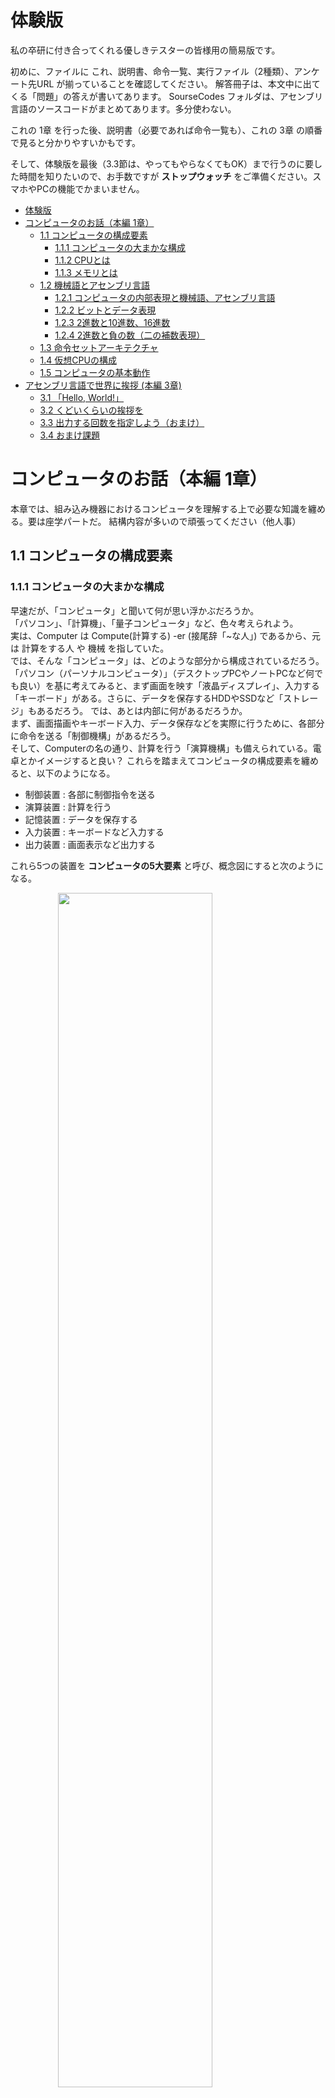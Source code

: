 # 体験版

私の卒研に付き合ってくれる優しきテスターの皆様用の簡易版です。

初めに、ファイルに これ、説明書、命令一覧、実行ファイル（2種類）、アンケート先URL が揃っていることを確認してください。
解答冊子は、本文中に出てくる「問題」の答えが書いてあります。
SourseCodes フォルダは、アセンブリ言語のソースコードがまとめてあります。多分使わない。

これの 1章 を行った後、説明書（必要であれば命令一覧も）、これの 3章 の順番で見ると分かりやすいかもです。

そして、体験版を最後（3.3節は、やってもやらなくてもOK）まで行うのに要した時間を知りたいので、お手数ですが **ストップウォッチ** をご準備ください。スマホやPCの機能でかまいません。

- [体験版](#体験版)
- [コンピュータのお話（本編 1章）](#コンピュータのお話本編-1章)
  - [1.1 コンピュータの構成要素](#11-コンピュータの構成要素)
    - [1.1.1 コンピュータの大まかな構成](#111-コンピュータの大まかな構成)
    - [1.1.2 CPUとは](#112-cpuとは)
    - [1.1.3 メモリとは](#113-メモリとは)
  - [1.2 機械語とアセンブリ言語](#12-機械語とアセンブリ言語)
    - [1.2.1 コンピュータの内部表現と機械語、アセンブリ言語](#121-コンピュータの内部表現と機械語アセンブリ言語)
    - [1.2.2 ビットとデータ表現](#122-ビットとデータ表現)
    - [1.2.3 2進数と10進数、16進数](#123-2進数と10進数16進数)
    - [1.2.4 2進数と負の数（二の補数表現）](#124-2進数と負の数二の補数表現)
  - [1.3 命令セットアーキテクチャ](#13-命令セットアーキテクチャ)
  - [1.4 仮想CPUの構成](#14-仮想cpuの構成)
  - [1.5 コンピュータの基本動作](#15-コンピュータの基本動作)
- [アセンブリ言語で世界に挨拶 (本編 3章)](#アセンブリ言語で世界に挨拶-本編-3章)
  - [3.1 「Hello, World!」](#31-hello-world)
  - [3.2 くどいくらいの挨拶を](#32-くどいくらいの挨拶を)
  - [3.3 出力する回数を指定しよう（おまけ）](#33-出力する回数を指定しようおまけ)
  - [3.4 おまけ課題](#34-おまけ課題)

<div style="page-break-before:always"></div>

# コンピュータのお話（本編 1章）

本章では、組み込み機器におけるコンピュータを理解する上で必要な知識を纏める。要は座学パートだ。
結構内容が多いので頑張ってください（他人事）  

<div style="page-break-before:always"></div>

## 1.1 コンピュータの構成要素

### 1.1.1 コンピュータの大まかな構成

早速だが、「コンピュータ」と聞いて何が思い浮かぶだろうか。  
「パソコン」、「計算機」、「量子コンピュータ」など、色々考えられよう。  
実は、Computer は Compute(計算する) -er (接尾辞「~な人」) であるから、元は 計算をする人 や 機械 を指していた。  
では、そんな「コンピュータ」は、どのような部分から構成されているだろう。  
「パソコン（パーソナルコンピュータ）」（デスクトップPCやノートPCなど何でも良い）を基に考えてみると、まず画面を映す「液晶ディスプレイ」、入力する「キーボード」がある。さらに、データを保存するHDDやSSDなど「ストレージ」もあるだろう。
では、あとは内部に何があるだろうか。  
まず、画面描画やキーボード入力、データ保存などを実際に行うために、各部分に命令を送る「制御機構」があるだろう。  
そして、Computerの名の通り、計算を行う「演算機構」も備えられている。電卓とかイメージすると良い？
これらを踏まえてコンピュータの構成要素を纏めると、以下のようになる。

- 制御装置 : 各部に制御指令を送る
- 演算装置 : 計算を行う
- 記憶装置 : データを保存する
- 入力装置 : キーボードなど入力する
- 出力装置 : 画面表示など出力する

これら5つの装置を **コンピュータの5大要素** と呼び、概念図にすると次のようになる。

<img src="1_photo/コンピュータ構成.png" width="70%" style="display: block; margin: auto;">


さて、コンピュータの構成が分かったところで、先に挙げた図を確認したい。  
まず、入力装置から入力を受け取ると、入力したデータは記憶装置に入る。そして、その入力した文字だったりを出力装置に表示する。
記憶装置は、入力データの他にも、演算結果を保存したり、制御装置が「これを記録しろ」とデータを送りつけてくることもある。
制御装置は、記憶装置からデータを呼び出して、「入ってきた値とこれを足す」や、「画面に出力しろ」といった制御を行ったりする。
よって、演算装置、制御装置と記憶装置は相互にデータをやり取りする。
図において背景色がついている部分は、パソコンなどにおける 内部 に相当する。  
と、ここで、勘のいい人は違和感に気付くだろう。図をよく見ると、記憶装置の上半分も色づいているのだ。

実は、コンピュータの内部には 制御装置と演算装置の他に、記憶装置が入っている。  
この記憶装置を、HDDやSSDといった「ストレージ」と分けるために、「メモリ」や「主記憶装置」と呼ぶ。
主記憶に対して、外付けのストレージを「補助記憶装置」と呼ぶこともある。  

ということで、構成をもう少し正確に書くと、次のようになる。

<img src="1_photo/コンピュータ構成2.png" width="70%" style="display: block; margin: auto;">

<div style="page-break-before:always"></div>

### 1.1.2 CPUとは
  
コンピュータの内部に、具体的に何をする構成要素があるかは分かった。では、実際のところ、物理的には何が入っているだろうか。

世の中には、たくさんの回路が入った「回路の集合体」（集積回路; IC）とした部品が存在する。
このICは、板に張り付けられ ICチップ として、今日では様々な機器に組み込まれている。
コンピュータにもそんな回路の集合体があり、 **CPU** と呼ぶ。中央演算処理装置（**C**entral **P**rocessing **U**nit）の略称であり、名前の通り 演算 と 処理 を行う。構成要素でいうところの、制御装置と演算装置が合体したものだ。
制御装置を積んだ *司令塔* であるCPUは、コンピュータの頭脳などと呼ばれることもある。

<img src="1_photo/コンピュータ構成3.png" width="70%" style="display: block; margin: auto;">

<div style="page-break-before:always"></div>

### 1.1.3 メモリとは

メモリとは、データの保存場所である。データを保存するといえば、HDDやSSD、USBメモリやSDカードなどを思い浮かべるかもしれないけれど、それとはまた別物である。

メモリには、コンピュータを制御するための手順が入っていたり、一時的なデータの保存をするために使われたりする。
手順はコンピュータの中で常に同じであるから、内蔵してしまえばいいと納得できるだろう。勝手に改変されても困るので、読み込みだけできるメモリ、 **ROM（Read Only Memory）** と呼ぶ。
また、一時データは、右クリックや Ctrl+C でコピーを行った内容であったり、保存を行っていないメモ帳の落書きなどが置かれる。
このデータは電源が入っている間しか生きられない一時的なものであるから、パソコンの電源を一度落としてしまえば、「電源落とす前にコピーしたデータ貼り付けたいな」と思っても、既に消えてしまっており、出来ないのである。
こちらのメモリは、蒸発するみたいに消えるから **揮発性メモリ**、あるいは読み書きを好きな場所に出来るから **RAM（Random Access Memory）** と呼ばれる。  

そんな一時的なメモリに作業中の進捗を保存しておき、「保存ボタンを押す」などをトリガーに、内容をストレージへまとめて一気に保存する。  
なんですぐストレージに書き込まないのかというと、単純に時間がかかるからだ。ストレージは容量が大きい分、空きを見つけたりデータを探すのに時間がかかる（メモリと比べて1000倍以上の時間を要する）。
「何かするたびに処理がカクカクする」となっては困るので、容量が小さい代わりに比較的高速な メモリ に、細かい変更を貯めこんでおくのだ。  

メモリのイメージとしては、先頭から連番のついた、更衣室や駅のロッカーのような、縦並びの箱である。この箱の一つ一つに、データや命令を詰め込める。
「10番のロッカーに入った物を取り出したい」「30番にこのデータ入れといて」といった形で、番号を指定してロッカーを扱う。
この、ロッカー番号を **アドレス** や **番地** と呼ぶ。つまり住所ですね。  
番地は 0番 から始まる。先頭は1番目ではなく0番目であることに注意したい。
下の図だと、「0番地に2457が入ってる」、「1番地に6751が格納されている」といった表現がされる。
ロッカーの大きさは機械によって異なるが、ロッカー自体の大きさと、ロッカー自体の数がメモリの容量に直結する。

<img src="1_photo/メモリ.png" width="220" style="display: block; margin: auto;"/>

<div style="page-break-before:always"></div>

また、メモリには4つの領域が存在し、それぞれ役割が異なる。以下に、それぞれの名称と役割を示す。  

- **テキスト領域** : 機械語が記されている。これを上から順番に読んで、実行していく。
- **静的領域** : プログラム作成時に宣言されている、初期値がある変数に割り当てる領域。「この箱にはこれを入れるよ」が決まっている。
- **ヒープ領域** : 「大きめの保存領域が欲しいよ」みたいなときに、動的に割り当てられる領域。出現した順に置かれていく。
- **スタック領域** : プログラム作成時から宣言されているものではなく、「ここでしか使わない」変数などに対する領域。メモリの一番後ろから、前の方に上ってくる。

難しい用語が色々出てきたので、簡単に話します。  
まず、「これをしてね」「次はこれを動かしてね」といった処理を次々と書いた場所があります。これを上から順番に読んで、その通りに動かすことで、コンピュータは動作します。  
次に、「この動作するために絶対必要なデータ」を保存する、動かしてる途中で大きさが変わったりしない ( **静的** ) データを保存する場所があります。  
その下に、途中で大きさが変わったり ( **動的** ) 、急に大きい保存場所が欲しくなった時に使う場所があります。「名簿表使いたいから、中のデータ入れられるだけのまとまった場所をくれ」「やっぱこのデータも入れるから領域大きくして」みたいな、動的に変動する、まとまった場所を確保する場所です。
最後に、「この処理するときだけ使う、ちょっとしたデータ」とか、「あっ、ちょっとこのタスク先にやってくれる？」みたいに命令の順番が変わったときの、「元々やってた仕事の進捗具合」、戻り先（本の しおり みたいな）とかが保存される場所があります。これはちょっと特殊で、一番後ろから前に進んでいきます。下から上に積み上げていくので、「スタックを *積む* 」と表現したりします。

<img src="1_photo/メモリ領域.png" width="250" style="display: block; margin: auto;"/>

<br>

**問題**
(1) メモリにおいて、データを格納する一つ一つの場所を指す番号を何というか。
(2) 前のページにあるメモリの図について、A が格納されている (1) は、いくつか。

<div style="page-break-before:always"></div>

## 1.2 機械語とアセンブリ言語

### 1.2.1 コンピュータの内部表現と機械語、アセンブリ言語

コンピュータは電気で動く電子機器である。つまり、「電気が流れている」「電気が流れていない」の2状態しか扱うことが出来ない。
制御装置は、コンピュータの各部分に「電気を流す」「電気を流さない」を制御することで、「今は足し算をしてくれ」「いまはデータ読み込んでくれ」と、行うことを切り替えることで望んだ操作が出来るようにする。
「こことここに電気を流せば、この回路が動くから足し算が出来る」みたいな感じで、複雑にオンオフを切り替えるのだ。

<img src="1_photo/回路図1.png" width="70%" style="display: block; margin: auto;"/>

上の図では、4本の線が左側から来ており、中央にはよくわからない図形、右側に1本の線が伸びている。
線は電気を流す銅線であり、左側から電気を流して、中央で処理して、最終的に電気を右に流すか、流さないかを決定する。
中央左側にあるかまぼこみたいなやつは ANDゲート と呼び 、「全部の線からの入力がON (電気が流れている) とき、電気を流してあげるよ！」といった処理をする。
また、中央右側にあるかまぼこだけど先がとがってるやつは ORゲート と呼び、「入力がどれか一つでもONなら、電気を流してあげるよ！」といった処理をする。  
この状況において、左側のどこに電気を流すか、2パターン考えてみよう。  

<img src="1_photo/回路図2.png" width="70%" style="display: block; margin: auto;"/>

左の図では、一番上と一番下に電気を流した。この場合、どちらも ANDゲート でOFFが出力されるから、最終的に電気は流れない。  
右の図では、さらに上から2番目に電気を流した。この場合、上の ANDゲート でONが出力されるから、次の ORゲート もONとなり、最終的に電気が流れる。  

<div style="page-break-before:always"></div>

このように、コンピュータは電気の流し方で、「どの回路に電気が流れて動作するか」を制御する。  
これを行い、どこに電気を流すかを決定する回路が 制御装置 であり、「どこに電気を流すか」の指示書が ROM に記されている。
ROM では、各電線に電気を流すか、流さないかを記録しておくので、流す→1, 流さない→0 と表現すると都合がいい。電線の順番を決めて、01の羅列を記すだけで手順書になる。
そのため、コンピュータの内部では、データは全て 1 と 0 の2種類を組み合わせて表現される。  

1 と 0 の組み合わせにより記された、制御を行うための手順を **機械語** と呼ぶ。機械が理解できる言語なので機械語だ。しかし、これでは人間に理解できない。手順を作ってデータとして組み込むのは人間なのに、肝心の人間が理解できなければ意味がない。
そこで、機械語と一対一で対応した、ちょっと人間向きの言語を作ることにした。これを **アセンブリ言語** と呼ぶ。jump や add など、英単語（の略）をキーワードに使うことで、ちょっとだけ読みやすくしている。
本教材では、このアセンブリ言語を学ぶことで、コンピュータへの理解を高めたい。

<br>

また、用語として、命令を書き記した機械語の「手順書」のことを **プログラム** と呼ぶ。
プログラムを作るために頑張ることを、最近流行りの **プログラミング** と呼んで、その時に使う言語を **プログラミング言語** と呼ぶ。アセンブリ言語もプログラミング言語の一種ですね。
プログラミング言語にも色々と種類があって、アセンブリ言語の他にも、C言語、Pythonなど挙げればキリがない。この中で、「人間にとって分かりやすい」言語を *高級言語* 、「機械の動きに忠実な、機械語に近い」言語を *低級言語* と言ったり。
また、プログラミング言語 で書いた、人間向きの命令群を **ソースコード** や、単に **コード** と呼ぶ。

<div style="page-break-before:always"></div>

### 1.2.2 ビットとデータ表現

前節で出てきた、「1 と 0 の組み合わせ」によるデータの表現を、**2進数** や **ビット列** と呼ぶ。
0 と 1 で構成された文字列の、一つ一つを **ビット（bit）** と呼び、そんなビットが列になっているから、ビット列である。
そして、8個のビットでまとめた単位を **バイト（Byte）** と呼ぶ。10100000 や 00010001 などを「8ビット」や「1バイト」、11110000 10110011 を「16ビット」や「2バイト」と数える。
ストレージの容量なんかで、「ギガバイト GB」やら「2TB」などといった表現がされるが、その「バイト B」である。  
キロメートルkm の「キロ」が 1000 を表すように、1KB は 1000Bということである。そんな KB が 1000個あって、1000KB = 1MB （メガバイト）になる。同様に、1000MB = 1GB、1000GB = 1TBである。つまり1TBは1兆バイトです。デカすぎ。  
ちなみに、1000 区切りではなく $2^{10}$ (1024) を基準にすることもある。1024B = 1KB といったように。
この場合、上の単位系と混同しないように、KBではなく KiB（キ**ビ**バイト）、MBではなく MiB（メ**ビ**バイト）など、間に i を入れた書き方をすることもある。

さて、実際のところ、そんなビット列でデータをどのように表現しているのだろう。  
これは非常に単純なもので、「データの一つ一つに対応する番号を割り振る」のだ。
アルファベットを書きたいなら、a から z まで26文字あるから、00000 から 00001, 00010, ..., 11010 までを対応させる。
対象のコンピュータ、空間の中で統一された対応表があれば、一対一で対応しているから一意に復元できる。小学生の時に経験があるかも、友達間で使う秘密の暗号文字みたいな感じです。

そういうことで、世界的に統一された「文字とビット列の対応表」が存在する。
**文字コード** と呼ばれ、「この文字はこのビット列だよ」が取り決められている。  

文字コードにも unicode や Shift-JIS, ISO-2022-JP などたくさんの種類があり、
文字コードが違うと復元結果が変わるので、文字化け が発生したりするのだが……。
例えば、
unicode だと「あ」は `11100011 10000001 10000010` というビット列になる。
Shift-JIS だと「あ」は `10000010 10100000` というビット列になり、全然違う。
Shift-JIS だと思って `11100011 10000001 10000010`（unicodeの「あ」）を読もうとすると「縺�」になってしまう。
そのため、「unicode でビット列に変換したものを Shift-JIS と思って元に戻す」など、文字コードを間違えて変換を行うと、文字化けする。

<br>

次のページに、今回使用する文字コード「asciiコード」を紹介する。

<div style="page-break-before:always"></div>

| 行 \ 列 | 2    | 3   | 4   | 5   | 6   | 7      |
| :-----: | :--: | :-: | :-: | :-: | :-: | :----: |
| **0**   | 間隔 | 0   | @   | P   | `   | p      |
| **1**   | !    | 1   | A   | Q   | a   | q      |
| **2**   | "    | 2   | B   | R   | b   | r      |
| **3**   | #    | 3   | C   | S   | c   | s      |
| **4**   | $    | 4   | D   | T   | d   | t      |
| **5**   | %    | 5   | E   | U   | e   | u      |
| **6**   | &    | 6   | F   | V   | f   | v      |
| **7**   | '    | 7   | G   | W   | g   | w      |
| **8**   | (    | 8   | H   | X   | h   | x      |
| **9**   | )    | 9   | I   | Y   | i   | y      |
| **10**  | *    | :   | J   | Z   | j   | z      |
| **11**  | +    | ;   | K   | [   | k   | {      |
| **12**  | ,    | <   | L   | \   | l   | &#124; |
| **13**  | -    | =   | M   | ]   | m   | }      |
| **14**  | .    | >   | N   | ^   | n   | ~      |
| **15**  | /    | ?   | O   | _   | o   | 削除   |

<br><br>

表の見方は、列→行 の順番で数字を当てはめる。例えば、  
20 が 「間隔」（半角スペース）に対応する。  
41 が 大文字の A に対応する。

といったようになる。  
なぜ 0 ~ 15 なのかは、次節の 16進数 が関係する。

<div style="page-break-before:always"></div>

### 1.2.3 2進数と10進数、16進数

私たちが普段使用している数字は、10進数 と呼ばれる。0 ~ 9 の数字を使い、10を基準に桁が上がるから、**10** で桁が **進** む **数** である。
それに対し、先で話しているビット列は、0 と 1 しかないので、2を基準に桁を上げる **2進数** である。0, 1, と来て、2 は使えないので繰り上がって 10。その次は 11。次は 12 にはできないので繰り上がって 20、さらに繰り上がって 100。というように2進数は数えられる。0 は 0、1 は 1、2 は 10、3 は 11、4 は 100, ...  

2進数と10進数は相互に変換が可能であり、2進数から10進数は以下のように求められる。

各位の数字が $a_i$ である二進数について（$1011$ なら $a_1=1, a_2 = 0, a_3 = 1, a_4 = 1$）

$$
\begin{align}
a_1 a_2 \cdots a_n &= \sum_{i=1}^n {a_i \times 2^{n-i}} \cr
               &= a_1 \times 2^{n-1} + a_2 \times 2^{n-2} + \cdots + a_{n-1} \times 2^1 + a_n \times 2^0
\end{align}
$$

数式が出てきて拒否反応が表れた方もいると思うので、簡単に10進数で話をします。

まず、1024という数字は、一の位や十の位など、それぞれの位の数字と、基準となる10を使って、次のように表現できます。

$$
\begin{align}
1024 &= 1 \times 10^3 + 0 \times 10^2 + 2 \times 10^1 + 4 \times 10^0 \cr
     &= 1 \times 1000 + 0 \times 100 + 2 \times 10 + 4 \times 1
\end{align}
$$

お金のイメージです。1000円が1枚と、100円が0枚と、10円が2枚と、1円が4枚 みたいに、  
桁ごとに「基準（を何回か掛け合わせたもの；累乗）が何個あるか」を見ます。

同様に、917235は、以下のようになります。
$$
\begin{align}
917235  &= 9 \times 10^5 + 1 \times 10^4 + 7 \times 10^3 + 2 \times 10^2 + 3 \times 10^1 + 5 \times 10^0\cr
        &= 9 \times 100000 + 1 \times 10000 + 7 \times 1000 + 3 \times 100 + 2 \times 10 + 5 \times 1
\end{align}
$$

このように、数字は「それぞれの位の数と、基準の累乗」の組み合わせで表現できます。

これを使って、2進数についても同じように考えてあげると、基準は 10 ではなく 2 になるから、

$$
\begin{align}
1011 &= 1 \times 2^3 + 0 \times 2^2 + 1 \times 2^1 + 1 \times 2^0 \cr
     &= 1 \times 8 + 0 \times 4 + 1 \times 2 + 1 \times 1 \cr
     &= 11
\end{align}
$$

$$
\begin{align}
100110 &= 1 \times 2^5 + 0 \times 2^4 + 0 \times 2^3 + 1 \times 2^2 + 1 \times 2^1 + 0 \times 2^0 \cr
       &= 32 + 4 + 2 \cr
       &= 38
\end{align}
$$

というように、2進数から10進数が得られます。
なので、「各位の数値について、2 の (桁目-1)乗 したものを足す」ことで、2進数から10進数に変換できるというわけです。  

また、逆向きには、「2の乗数の組み合わせに分解する」ことで、表現が得られる。

$$
\begin{align}
495 &= 256 + 1284 + 32 + 8 + 4 + 2 + 1 \cr
    &= 1 \times 2^8 + 1 \times 2^7 + 1 \times 2^6 + 1 \times 2^5 + 0 \times 2^4 + 1 \times 2^3 + 1 \times 2^2 + 1 \times 2^1 + 1 \times 2^0 \cr
    &= 11101111
\end{align}
$$

<div style="page-break-before:always"></div>

しかし、これでは、同じ数を表すにも、2進数と10進数で全然違う値になってしまう。関係性が見えづらくて、計算しなければ変換しづらいのだ。  
そこで、2進数を基準に、「2進数の4桁を対応させた新しい数字」を作る。これは、2進数5桁目で桁上がりするから、$2^4$ = 16が基準な **16進数** と呼ぶ。
とはいっても、私たちの知っている一桁の数字は 0 ~ 9 までの10個しかない。
なので、16進数では、 0 ~ 9, A, B, C, D, E, F で値を表現する。
10進数で言う10をA, 11をBといったように対応している。  
なお、16進数であることを分かりやすく書くために、先頭に `0x` や `#` を書くことがある。 `0x21` とか `#1BF6` とか。  
この16進数を使って、2進数を変換すると、

1010 0110 → 0xA6
0011 0101 → #35

といったように、4桁ずつそのまま値が対応する。  
16進数から2進数は特に「35だから 3 → 0011, 5 → 0101 で 00110101だな」といったように、すぐに変換が出来る。計算が要らない。
そのため、機械語などコンピュータの中身を表現する際は、10進数より「内部は2進数、人間が読むときは16進数」といった棲み分けをすることが多い。

<br>

ここの内容はちょっと難しいので、例題と問題を用意しておきます。  
10進数と 2進数・16進数の相互変換に慣れてみましょう。

$123$ を 8桁の2進数 に直しなさい。また、これを16進数に直しなさい。
ただし、$2^0 = 1, \ \ 2^1 = 2, \ \ 2^2 = 4, \ \ 2^3 = 8, \ \ 2^4 = 16, \ \ 2^5 = 32, \ \ 2^6 = 64, \ \ 2^7 = 128$ である。

解答
まず、2の累乗の組み合わせに分解する。
大きい数から考えると、まず 64 が使えそう。
123 から 64 を引くと、59 になるから、残り 59 を同様に 2の累乗 で表したい。
59 には 32 が使えそうだ。残りは 59 - 32 で 27 になる。
27 には 16 が使えそうだ。残りは 27 - 16 で 11 になる。
11 には 8 が使えそうだ。残りは 11 - 8 で 3 になる。
3 には 2 が使えそうだ。残りは 3 - 2 で 1 になる。
1 には 1 を使える。残りが 0 になったので、
123 は 64 + 32 + 16 + 8 + 2 + 1 で表せることが分かる。
これを累乗に直して、$123 = 2^6 + 2^5 + 2^4 + 2^3 + 2^1 + 2^0$ となる。
空いている $2^2$ と、8桁にするので $2^7$ のところには 0 が入る。$123 = 0 \times 2^7 + 1 \times 2^6 + 1 \times 2^5 + 1 \times 2^4 + 1 \times 2^3 + 0 \times 2^2 + 1 \times 2^1 + 1 \times 2^0$
よって、二進数に直すと `01111011` となる。

また、これを16進数に直すには、4桁ずつ対応を考えるので、
`0111` は `7`、`1011` は `B` より `0x7B` となる。

**問題**
(1) 173 を 8桁の2進数と、16進数に直しなさい
(2) `01001011` を 10進数に直しなさい

<div style="page-break-before:always"></div>

### 1.2.4 2進数と負の数（二の補数表現）

さて、コンピュータ上で正の数を表現する方法はわかった。では、負の数はどのように表現しよう。  
コンピュータには 0 と 1 しかないから、「マイナス」を意味する記号は存在しない。
そこで、「一番左のビット（最上位ビット）」を **符号ビット** とし、「ここが 0 なら正の数、1 なら負の数」といった解釈を行う方法を考えてみよう。  
たとえば、1 は 0001 なので -1 は 1001、2 は 0010 なので -2 は 1010、といった感じである。  
しかし、これでは足し算を行うときに不都合が生じる。
例えば、$1 + (-1)$ は  $0$ なので 0000 になってほしいが、上の方法では 0001 + 1001 で 1010 になる。  
これでは不便なので、足し算で都合が良くなるように 逆順で マイナスを割り振っていく。
0000 を基準に、1 は 0001，-1 は 1111、2 は 0010，-2 は 1110、といったように割り当てる。  
こうすると、符号違いの同じ数を足したときに、結果が（0 + 0以外）必ず 10000 になるのだ。  
この方式で負の数を実現する表現方法を、**二の補数表現** という。  
補数とは、「元の数と足した結果が、基準となる数と等しくなるような数」である。
60について「100の補数」なら、「60と足した結果、基準100になるような数」なので 40 である。
これで考えると、正直 二の補数 というより「2のべき乗の補数」といった方が正しい気もするが……。

補数を用いない普通の2進数を、マイナスの符号を考えないという意味で **符号なし** 2進数と呼ぶ。  
この方法では、$0 \sim 2^{(桁数)} \ -1$ までの整数を表現できる。  
それに対し、負の数を扱える2進数を、マイナスの符号を考えるという意味で **符号付き** 2進数と呼ぶ。  
この方法では、最上位ビットが符号になるから、実質的に数字を表現するのは (全体の桁数 - 1) 桁である。  
よって、表現できる整数の範囲は $-2^{(桁数 - 1)} \ \sim 2^{(桁数 - 1)} \ -1$ となる。

2の補数表現で負の数を表すには、以下の手順を踏む。

1. 普通の正の数でのビット列を考える。 例えば 4 を4桁で `0100` と表す。
2. これに、0 と 1 を反転したものを考える。0 のところを 1 に、1 のところを 0 にする。 `1011`
3. 1 を足した値を考える。繰り上がりに注意。 `1100`

これで、2の補数表現による -4 が完成する。普通の二進数を考え、ビットを反転、+1 という手順だ。

|2進数|16進数|符号付き|符号なし||2進数|16進数|符号付き|符号なし|
|:--:|:--:|:--:|:--:|:--:|:--:|:--:|:--:|:--:|
|0000|0| 0| 0||1000|8| 8|-8|
|0001|1| 1| 1||1001|9| 9|-7|
|0010|2| 2| 2||1010|A|10|-6|
|0011|3| 3| 3||1011|B|11|-5|
|0100|4| 4| 4||1100|C|12|-4|
|0101|5| 5| 5||1101|D|13|-3|
|0110|6| 6| 6||1110|E|14|-2|
|0111|7| 7| 7||1111|F|15|-1|

**問題**
(1) 二進数8桁で -20 を表現せよ。ヒント：普通の 20 は `00010100` である。
(2) `10000110` は、符号なし二進数でいくつか。また、符号付き二進数でいくつか。

<div style="page-break-before:always"></div>

## 1.3 命令セットアーキテクチャ

機械語やアセンブリ言語といっても、実は様々な種類が存在する。
というのも、コンピュータを作る会社は一つではなく、さまざまな会社が自分の都合のいい命令や仕様を作っている。
コンピュータによって、電線の組み合わせ方も、内部に入っている回路の順番や種類も異なる。そのため、同じ機械語を適用しても、電気の流れ方が全然変わってしまう。同じアセンブリ命令を適用しても、「この命令を動かすための回路が実装されてないよぉ」なんてことも起こる。
そのせいで、世界的に統一した規格が作られなかったのだ。  

世の中には、様々な会社による規格が存在する。それらを分類するため、CPUの論理的な構成を **アーキテクチャ** と呼び、分類を作った。  
「こうすればこう動く」、つまり、どのような機械語で特定の動作をするか、による分類を **命令セットアーキテクチャ** と呼び、例えば以下のような命令セットとCPUの実装例がある。

- x86  (Intel社のCoreシリーズ, AMD社のRizenシリーズ)
- ARM  (Apple社のA/Mシリーズ)
- RISC-V  (EsperantoTechnologies社のAIプロセッサ)

本教材では、情報処理技術者試験の問題の中で扱われる仮想的なコンピュータである **COMETⅡ** および、COMETⅡに対応した命令セット、アセンブリ言語である **CASLⅡ** を基に、仮想的なCPUを使ってアセンブリ言語を学習する。

<div style="page-break-before:always"></div>

## 1.4 仮想CPUの構成

この仮想CPUは、命令とデータを一つの同じメモリの中に内蔵する **プログラム内蔵方式** であり、命令を上から順番に実行する **逐次制御方式** を採用している。  
また、このようなプログラム内蔵方式かつ逐次実行方式を採用したコンピュータを、この方法を提唱した数学者の名前から、**ノイマン型コンピュータ** と呼ぶ。  

と、堅く言ってもわかりづらいので、要するに「実行する前にやりたいことと使うデータを全部書き込んで、それを順番に実行するよ」ということだ。  
当たり前じゃんといったところだが、実は最近話題の量子コンピュータは、非ノイマン型のコンピュータである。

この仮想CPUは、以下の要素で構成されている。

- PC  プログラムカウンタ  (次に実行するべき命令を持ったメモリのアドレスを保持する)
- IR  命令レジスタ  (命令を保持する)
- GR  汎用レジスタ (計算結果とかデータとかを保持しておく)
- FR  フラグレジスタ (数値に応じて変わる。「今読み込んだ値は負の数！」「計算結果が0！」とか)
- SP  スタックポインタ (スタック領域の先頭であるアドレスを保持する)
- メモリ (各16ビット、0 から 65535 番地まで 65536個の領域がある)
- ALU (Arithmetic Logic Unit; 算術論理演算器 の略。演算装置のこと)

フラグレジスタには、以下のフラグが 1ビットずつ存在する。

- OV (オーバーフローフラグ)  値が大きすぎたり小さすぎて表現できなくなった場合に、1となる
- SF (サインフラグ)  値が 負の数 になった場合に、1となる
- ZF (ゼロフラグ)  値が 0 になった場合に、1となる

なお、COMETⅡでは通常、プログラムカウンタのことを「プログラムレジスタ PR」と呼ぶが、本CPUでは PC とする。

![CPU構成図](1_photo/CPU構成図.png)

<div style="page-break-before:always"></div>

## 1.5 コンピュータの基本動作

ノイマン型コンピュータは、大きく分けて、次の3つを繰り返して動作している。

1. fetch（フェッチ） : PCの値を参照し、それをアドレスとしてメモリの中身を IR に保存する。そして、PCの値を増やす。
2. decode（デコード）: IRに入った命令を解読する。
3. execute（実行）　 : 解読した結果に基づき、どのような処理をするか制御装置で逐次制御・実行する。

これを繰り返すことで、「メモリに書かれた命令を上から順番に読み実行する」逐次制御方式を実現する。  

例えば、メモリからデータを読み込んで、汎用レジスタ0に保存する場合、次のように制御とデータが流れる。

fetch を 赤色、decode を 紫色、execute を 緑色 でそれぞれ色分けしてみた。
赤 → 紫 → 緑 の順番で処理が行われる。

![LD1](1_photo/LD1.png)

まず、（fetch；赤色）PCの値を参照して、0番地の命令をIRに読み込む。そして、PCの値を増やす。  
次に、（deocode；紫色）デコーダーに命令を渡し、解読を行う。  
その後（execute；緑色）解読結果から、どの回路を動かすか決定し、処理を行う。今回はメモリの3番地に入ったデータをGR0に格納する。  
そして、これが終われば、またPCの値を参照して命令を読み込む。……といったように処理が続く。

次の命令も続けて見てみよう。

![LD2](1_photo/LD2.png)

PCの値を参照して、1番地の命令をIRに読み込む。そして、PCの値を増やす。  
次に、デコーダーに命令を渡し、解読を行う。  
解読結果から、どの回路を動かすか決定し、処理を行う。今回はメモリの5番地に入ったデータをGR1に格納する。  
ここで、GR1に読みだした値が 負の数 だったため、SFが1になる。  
そして、これが終われば、またPCの値を参照して命令を読み込む。……といったように処理が続く。

<div style="page-break-before:always"></div>

![ADDA](1_photo/ADDA.png)

PCの値を参照して、2番地の命令をIRに読み込む。そして、PCの値を増やす。  
次に、デコーダーに命令を渡し、解読を行う。  
解読結果から、どの回路を動かすか決定し、処理を行う。今回はGR0の値とGR1の値を足して、GR0に格納する。足す操作はALUにて行う。  
結果、256 + (-13) により、GR0の値は 243 に変わった。  
そして、これが終われば、またPCの値を参照して命令を読み込む。……といったように処理が続く。

<div style="page-break-before:always"></div>

# アセンブリ言語で世界に挨拶 (本編 3章)

長かった座学パートも終わり。次は実際にアセンブリ言語を触ってみよう。
説明書を読んで、仮想CPUを起動してください。

## 3.1 「Hello, World!」

プログラミング言語を学習すると、大体初めにこれを行う。
まあ、文字を出力できなければ「こいつ何か出来るんか？まず動いてる？」案件になってしまうので、最初に入出力を学ぶんですかね。知らんけど。

ということで、世界に挨拶しよう。「Hello, World!」という文字列を出力する。
文字列を出力するには、`OUT` 命令を使う。使い方は `OUT    出力文字列領域, 文字長領域` だ。
詳しくは 2章 を見返してほしい。
出力文字列領域は 「文字列」を意味する character string から `string` と名付けてみる。
文字長領域は「長さ」 length から `len` とでもしておこうか。

```CASL
MAIN    START
        OUT     string, len
        RET
        END
```

そしたら、`string` と `len` に出力したい文字列とその長さを指定しよう。
領域の確保には、`DC` という命令を使う。「メモリにこのデータを入れておいて欲しいな」と要求をする。
これを高級言語では「変数宣言」と呼んだりする。
文字列は `'` （シングルクオーテーション） で囲う。シフトキーを押しながら 7 を押そう。
文字列は `'Hello, World!'` としよう。
`len` には文字列の長さを指定する。文字列 Hello, World! は 13文字 だから、 13 を指定する。

```CASL
MAIN    START
        OUT     string, len
        RET
string  DC      'Hello, World!'
len     DC      13
        END
```

これで「世界に挨拶」出来そうだ。実行して Output 欄を見てみよう。

このコードが理解出来たら、本節は以上になる。理解できるまで見返そう。ポイントは、

- 文字列の出力には `OUT` 命令を使う
- `OUT` 命令は「出力文字列領域, 文字長領域」を指定する。
- それぞれラベルで宣言して、`DC` 命令でメモリに格納する。
- 文字列は `'` で囲う必要があり、文字長には適切な文字数を指定する必要がある。

といったところだろう。

## 3.2 くどいくらいの挨拶を

文字を一回だけでなく、たくさん表示したい。他人が見たらドン引きするくらいの変人ムーブをしよう！
一つ思いつくのは、「表示したい数だけ `OUT` 命令を書く」だろう。

```CASL
MAIN    START
        OUT     string, len  ; この行を何個も書く
        OUT     string, len
        OUT     string, len
        OUT     string, len
        OUT     string, len
        RET
string  DC      'Hello, World!'
len     DC      13
        END
```

確かにこれでもたくさん表示できる。しかし、「10000回表示してくれ」となったらどうだろう。
コピー&ペーストでも手打ちでも、10000回ぶん律儀に `OUT     string, len` する？
流石に大変が過ぎるから、別の手を考えよう。

同じことを何回もする。つまり「繰り返す」のだ。
ところで、命令の中には、「ここから実行してね！」と、実行する場所を強制的に変える物がある。
これらは「分岐命令」と呼ばれ、例えば「引き算の結果が 0 より小さかったら警告を表示する」など、場合によって処理を「分岐」させることが多い。
しかし一方で、「実行する場所を変える」というのは、別の使い方も考えられる。
これを上手く使って、「前に実行したことをもう一度実行する」が出来ないだろうか。
命令は上から順番に 逐次実行 される。「OUTして、前に戻ってもう一回OUTする」と考えてみよう。

```CASL
MAIN    START                ; <────────────────────────┐
        OUT     string, len  ;                          │ 戻る
        JUMP    MAIN         ; MAIN、つまり先頭に戻る　　 ───┘
        RET
string  DC      'Hello, World!'
len     DC      13
        END
```

これを実行すると、無条件で先頭へ戻り続けるので、無限に出力され続けてしまう。終わらない。
[ ▶ ] ボタンで実行した方は [ || ] ボタンを押して止めてください。
[ F ] をした方は残念。一生終わらないので、右上の × を押してアプリを消してください。開きなおしです。

ということで、指定された回数だけ戻るように改修しよう。

考え方は、「繰り返した回数（今、何週目？）が、n回 より小さければ、もっと繰り返す」である。
繰り返しに応じて、繰り返した回数 `カウンタ` が増えるように、カウンタを作る。
カウンタと 指定する繰り返し回数 を比較して、カウンタの方が小さければ、ジャンプして戻る。

次のページで、流れを追って実装しよう。

<div style="page-break-before:always"></div>

まず、繰り返し回数を宣言しよう。とりあえず 5回 繰り返すことを想定する。
`count` と名付けて、`DC` 命令で宣言して 5 を入れてみよう。

今回は GR0 をカウンタとして運用してみる。繰り返すたびに、GR0 の値が 1 増えるように設計しよう。
足し算を行うには、`ADDA` 命令がある。 `ADDA    レジスタ1, リテラル` の形で 1 を指定して使ってみる。
これ以外にも方法はあるので、好きに書き換えてみてほしい。
値 1 を格納したアドレスをラベルで宣言して、そのアドレスを指定しても良い。
例えば、GR1 に 1 を入れて、`ADDA    GR0, GR1` のようにレジスタ同士の加算でも良い。
`ADDA` 命令の代わりに `ADDL` 命令を使ってもいい。

そしたら、カウンタGR0 と、繰り返し回数 `count` を比較する。
比較を行うには、`CPA` 命令がある。`CPA    レジスタ, アドレス` の形で使うと、
レジスタ - アドレス を計算して、FRの値を書き換えてくれる。
今回は、「実際に繰り返した回数（今、何週目？）- 繰り返すべき回数 `count` 」なので、
繰り返すときには、引き算の結果がどういう値になるだろうか。

条件に応じてジャンプしよう。`JPL` かな、`JMI` だろうか、`JZE` かも、`JOV` だったり……？
無条件でジャンプする `JUMP` 命令を、上で考えた条件に合わせて書き換える。

以上を組み合わせて、指定回数だけ繰り返す **forループ** を作ろう。
2章の分岐命令の項目にも、forループのサンプルプログラムが存在する。そちらを参考にしても良い。

```CASL
MAIN    START
        LAD     GR0, 0       ; GR0 をカウンタとして使う。初期値0 を代入

FOR     OUT     string, len  ; 繰り返したい部分の先頭を FOR とラベル付け　<---┐
        ADDA    GR0, =1      ; カウンタを 1 増やす　　　　　　　　　　　　  ￤
        CPL     GR0, count   ; カウンタ と 繰り返し回数 を比較　　　　　 　　￤
        JMI     FOR          ; カウンタ < 繰り返し回数 なら FOR に戻る   ----┘

        RET
string  DC      'Hello, World!'
len     DC      13
count   DC      5            ; 繰り返し回数
        END
```

まとめ

- 繰り返しには 分岐命令 を使って、自分より前（上）に飛ぶようにする。`JUMP` とか `JMI` とか。
- 条件を適切に考えることで、「○○回だけ繰り返す」のような処理が行える。
- リテラルを使って宣言を省くと、コードを短く書くことが出来る。

<div style="page-break-before:always"></div>

と、これでお試しは終了です。

本編で言う1章と3章をほぼ丸々やったことになるので、結構なボリュームがありましたね。

ストップウォッチを止めて、かかった時間を覚えておいてください。アンケートに使います。

記憶が新しいうちに、アンケートに答えてもらえると嬉しいです。

アンケート先URLは、配布のフォルダの中にテキストファイル形式で入っていると思います。

次のページからはおまけです。ここまでの内容で「おもしれ～」や「分かった！」となった方向けです。
ちょっとした応用と、関連する課題を出しておきます。

<div style="page-break-before:always"></div>

## 3.3 出力する回数を指定しよう（おまけ）

今のプログラムでは、命令の出力回数を変えるために、 `count` の数をいちいち書き直して Assemble し直さなければならない。非常に手間である。
そこで、「プログラムは変えずに、ユーザーが好きなように回数を変えられる」ように変更したい。
具体的には、繰り返す回数を入力にて指定する。

まず、入力を受け取るには `IN` 命令を用いる。`IN    入力文字列領域, 文字長領域` の形だ。OUT命令と似てますね。
入力を受け取って、それを `count` に格納すれば、繰り返す回数を好きなように弄れそうだ。
なので、入力文字列領域 には `count` を指定して、文字長領域には `=1` でも入れておく。とりあえず 1 ~ 9 回で指定できればいいと思うので、`=1` で十分だ。
リテラルを使う代わりに、ラベルを使って `inlen  DC  1` など宣言しても良い。

```CASL
MAIN    START
        IN      count, =1    ; 繰り返し回数を標準入力

        LAD     GR0, 0       ; GR0 をカウンタとして使う。初期値0 を代入

FOR     OUT     string, len  ; 繰り返したい部分の先頭を FOR とラベル付け
        ADDA    GR0, =1      ; カウンタを 1 増やす
        CPL     GR0, count   ; カウンタ と 繰り返し回数 を比較
        JMI     FOR          ; カウンタ < 繰り返し回数 なら FOR に戻る

        RET
string  DC      'Hello, World!'
len     DC      13
count   DS      1            ; 繰り返し回数
        END
```

これを実行して、Input欄に 5 を入力する。5回繰り返されるはずだ。

<div style="page-break-before:always"></div>

……。
終わらない。ぜんっぜん終わらない。
ずっと待つと、終了時には GR0 が 53 になっている。53回も繰り返したらしい。どうして？

原因は「数字」と「数値」の違いにある。「文字としての数字」と「実際の数」が違うのだ。
長い座学の中に、「文字コード」「asciiコード」というものがあった。思い出してみてほしい。
文字は、コンピュータ上では 2進数 として扱われる。それは asciiコード として変換される。
例えば `A` は `0x41`（10進数で 65）に、`a` は `0x61`（10進数で 97）に変換される。
数字に対しても変換が行われて、`0` は `0x30`（48）、`1` は `0x31`（49）、…、`9` は `0x39`（57）となる。

`IN` 命令で受け取った文字列は、「文字の列」であるから、文字として処理される。
`5` と入力したなら、コンピュータは `0x35`、10進数では 53 という数値として処理してしまう。
これを `count` に格納するから、上のコードは「53回繰り返す」ことになる。

<img src="3_photo/change.png" width="60%" style="display: block; margin: auto;"/>

入力した数が、しっかりと「その数値」として解釈してもらえるように、プログラムを改修しよう。

ヒントはasciiコードの並びにある。`0` は `0x30`、`1` は `0x31`、…、`9` は `0x39` となる。
よく見てみると、数字は `0x3` がついている。数値 8 に `0x30` を足すと、数字 `0x38` になる。
つまり、`0x30` を引いてあげれば、数字→数値の変換が出来そうだ。
一度、これで変換が出来るか、数値入力のテストコードを書いてみよう。

```CASL
TEST    START
        IN      count, =1
        LD      GR0, count  ; count の中身（つまり入力した数字）を GR0 にロード
        SUBA    GR0, =#0030 ; GR0の値 から、0x30 を引く。10進数で 48 を指定しても良い
        ST      GR0, count  ; 計算結果を count に再格納
        LD      GR1, count  ; 確認するために、count の中身を GR1 に呼ぶ
        RET
count   DS      1
        END
```

実行したら、0から9までの適当な数字を入力しよう。
GR1 の値が、入力した数値と同じになっていたら成功だ。

<div style="page-break-before:always"></div>

これを、先程まで作っていたプログラムに移植する。

```CASL
MAIN    START
        IN      count, =1    ; 繰り返し回数を標準入力

        LD      GR0, count   ; 移植部分
        SUBA    GR0, =#0030
        ST      GR0, count

        LAD     GR0, 0       ; GR0 をカウンタとして使う。初期値0 を代入

FOR     OUT     string, len  ; 繰り返したい部分の先頭を FOR とラベル付け
        ADDA    GR0, =1      ; カウンタを 1 増やす
        CPL     GR0, count   ; カウンタ と 繰り返し回数 を比較
        JMI     FOR          ; カウンタ < 繰り返し回数 なら FOR に戻る

        RET
string  DC      'Hello, World!'
len     DC      13
count   DS      1            ; 繰り返し回数
        END
```

5 を入力したら、しっかり 5回 だけで実行が終わることを確認しよう。

<br><br><br>

余談だが、「テスト」は大事な考え方になる。
初めから、一気にたくさんの要素を詰め込もうとすると、いざミスがあったときに「どこが間違っているか分からない」状態になってしまうことがある。
そこで、実際に機能を詰め込む前に、「その機能だけ」あっているか確かめるといい。
この検証プログラムを「テストコード」と呼び、小さい機能単体をテストするような場合を「単体テスト」という。
単体テストを行って、いけそうなら実際のプログラムに組み込む。
さらに、組み込んだことで、ほかの部分と嚙み合わずバグが起きないか、などもテストする。少し大規模なテストだ。
このように、テストを繰り返しながら 安全に プログラムを作成すると、一見 遠回りに見えても完成が早かったりする。致命的なミスを予防できるからね。

<div style="page-break-before:always"></div>

## 3.4 おまけ課題

今のプログラムは、何行ぶん出力したのかが分かりにくい。
そこで、`1: Hello, World!` のように、先頭に何個目の Hello, World! なのか分かるようにしたい。

**ヒント**
出力する文字列は、「出力文字列領域」と「文字長」で指定する。また、メモリは 命令を上から**連続させて**書き込む。
上手く工夫して、「何行目」「: Hello, World!」を連続させて、文字長を適切に指定しよう。

また、出力する文字列は「文字」である。「数値」のままだと上手くいかないぞ！
では、数値から「数字」にするには、どうしたらいいだろう？

<img src="3_photo/out.png" width="70%" style="display: block; margin: auto;"/>

<div style="page-break-before:always"></div>

**ヒント2**
次のコードの、一部分を書き換えよう。

```CASL
MAIN    START
        IN      count, =1    ; 繰り返し回数を標準入力

        LD      GR0, count   ; 移植部分
        SUBA    GR0, =#0030
        ST      GR0, count

        LAD     GR0, 0       ; GR0 をカウンタとして使う。初期値0 を代入

FOR     ADDA    GR0, =1      ; カウンタを 1 増やす

; ここに、数値→数字の変換を記述
; row に、変換した数字を格納
; 文字列を出力

        CPL     GR0, count   ; カウンタ と 繰り返し回数 を比較
        JMI     FOR          ; カウンタ < 繰り返し回数 なら FOR に戻る

        RET
row     DS      1
string  DC      ': Hello, World!'
len     DC      16           ; 行目が 1文字、': 'が 2文字、全体で 1 + 2 + 13 = 16文字
count   DS      1            ; 繰り返し回数
        END
```
